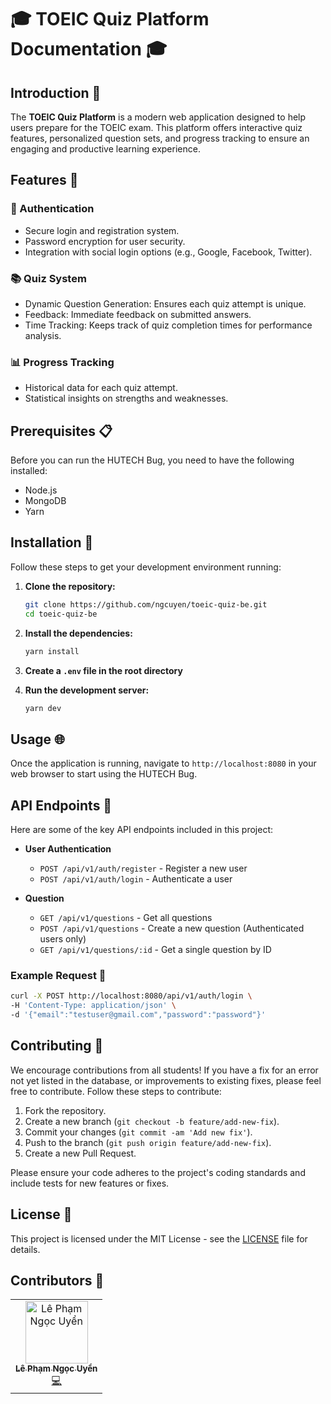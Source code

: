 # 🎓 TOEIC Quiz Platform Documentation 🎓

## Introduction 📄

The **TOEIC Quiz Platform** is a modern web application designed to help users prepare for the TOEIC exam. This platform offers interactive quiz features, personalized question sets, and progress tracking to ensure an engaging and productive learning experience.

## Features 🚀

### 🔐 Authentication

- Secure login and registration system.
- Password encryption for user security.
- Integration with social login options (e.g., Google, Facebook, Twitter).

### 📚 Quiz System

- Dynamic Question Generation: Ensures each quiz attempt is unique.
- Feedback: Immediate feedback on submitted answers.
- Time Tracking: Keeps track of quiz completion times for performance analysis.

### 📊 Progress Tracking

- Historical data for each quiz attempt.
- Statistical insights on strengths and weaknesses.

## Prerequisites 📋

Before you can run the HUTECH Bug, you need to have the following installed:

- Node.js
- MongoDB
- Yarn

## Installation 🔧

Follow these steps to get your development environment running:

1. **Clone the repository:**

   ```bash
   git clone https://github.com/ngcuyen/toeic-quiz-be.git
   cd toeic-quiz-be
   ```

2. **Install the dependencies:**

   ```bash
   yarn install
   ```

3. **Create a `.env` file in the root directory**

4. **Run the development server:**
   ```bash
   yarn dev
   ```

## Usage 🌐

Once the application is running, navigate to `http://localhost:8080` in your web browser to start using the HUTECH Bug.

## API Endpoints 📡

Here are some of the key API endpoints included in this project:

- **User Authentication**

  - `POST /api/v1/auth/register` - Register a new user
  - `POST /api/v1/auth/login` - Authenticate a user

- **Question**

  - `GET /api/v1/questions` - Get all questions
  - `POST /api/v1/questions` - Create a new question (Authenticated users only)
  - `GET /api/v1/questions/:id` - Get a single question by ID

### Example Request 📝

```bash
curl -X POST http://localhost:8080/api/v1/auth/login \
-H 'Content-Type: application/json' \
-d '{"email":"testuser@gmail.com","password":"password"}'
```

## Contributing 🤝

We encourage contributions from all students! If you have a fix for an error not yet listed in the database, or improvements to existing fixes, please feel free to contribute. Follow these steps to contribute:

1. Fork the repository.
2. Create a new branch (`git checkout -b feature/add-new-fix`).
3. Commit your changes (`git commit -am 'Add new fix'`).
4. Push to the branch (`git push origin feature/add-new-fix`).
5. Create a new Pull Request.

Please ensure your code adheres to the project's coding standards and include tests for new features or fixes.

## License 📜

This project is licensed under the MIT License - see the [LICENSE](LICENSE) file for details.

## Contributors 👥

<!-- Example contributor table with images and links to GitHub profiles -->
<table align="center">
  <tr>
    <td align="center"><a href="https://github.com/ngcuyen"><img src="https://avatars.githubusercontent.com/ngcuyen" width="100px;" alt="Lê Phạm Ngọc Uyển"/><br /><sub><b>Lê Phạm Ngọc Uyển</b></sub></a><br /><a href="https://github.com/yourusername/hutech-bug-api" title="Code">💻</a></td>
  </tr>
</table>
